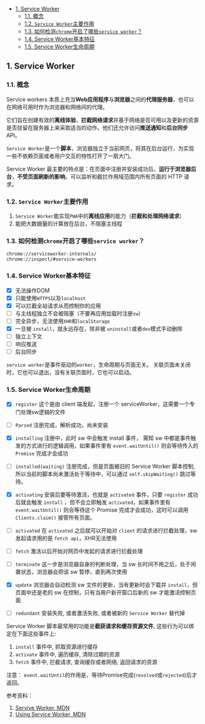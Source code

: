 - [1. Service Worker](#1-service-worker)
  - [1.1. 概念](#11-概念)
  - [1.2. `Service Worker`主要作用](#12-service-worker主要作用)
  - [1.3. 如何检测`chrome`开启了哪些`service worker`？](#13-如何检测chrome开启了哪些service-worker)
  - [1.4. Service Worker基本特征](#14-service-worker基本特征)
  - [1.5. Service Worker生命周期](#15-service-worker生命周期)

## 1. Service Worker 


### 1.1. 概念
Service workers 本质上充当**Web应用程序**与**浏览器**之间的**代理服务器**，也可以在网络可用时作为浏览器和网络间的代理。

它们旨在创建有效的**离线体验**，**拦截网络请求**并基于网络是否可用以及更新的资源是否驻留在服务器上来采取适当的动作。他们还允许访问**推送通知**和**后台同步**API。

`Service Worker`是一个**脚本**，浏览器独立于当前网页，将其在后台运行，为实现一些不依赖页面或者用户交互的特性打开了一扇大门。

Service Worker 最主要的特点是：在页面中注册并安装成功后，**运行于浏览器后台**，**不受页面刷新的影响**，可以监听和截拦作用域范围内所有页面的 HTTP 请求。



### 1.2. `Service Worker`主要作用

1. `Service Worker`能实现`PWA`中的**离线应用**的能力（**拦截和处理网络请求**）
2. 能把大数据量的计算放在后台，不阻塞主线程



### 1.3. 如何检测`chrome`开启了哪些`service worker`？

```
chrome://serviceworker-internals/
chrome://inspect/#service-workers
```

### 1.4. Service Worker基本特征
- [x] 无法操作DOM
- [x] 只能使用`HTTPS`以及`localhost`
- [x] 可以拦截全站请求从而控制你的应用
- [ ] 与主线程独立不会被阻塞（不要再应用加载时注册`sw`）
- [ ] 完全异步，无法使用`XHR`和`localStorage`
- [x] 一旦被 `install`，就永远存在，除非被 `uninstall`或者`dev`模式手动删除
- [ ] 独立上下文
- [ ] 响应推送
- [ ] 后台同步

`service worker`是事件驱动的`worker`，生命周期与页面无关。 关联页面未关闭时，它也可以退出，没有关联页面时，它也可以启动。

### 1.5. Service Worker生命周期

<!-- ![Service Worker 生命周期](/imgs/service_worker_lifecycle.webp) -->

- [x] `register` 这个是由 client 端发起，注册一个 serviceWorker，这需要一个专门处理sw逻辑的文件

- [ ] `Parsed` 注册完成，解析成功，尚未安装

- [x] `installing` 注册中，此时 sw 中会触发 install 事件， 需知 sw 中都是事件触发的方式进行的逻辑调用，如果事件里有 `event.waitUntil()` 则会等待传入的 `Promise` 完成才会成功

- [ ] `installed(waiting)` 注册完成，但是页面被旧的 Service Worker 脚本控制, 所以当前的脚本尚未激活处于等待中，可以通过 `self.skipWaiting()` 跳过等待。

- [x] `activating` 安装后要等待激活，也就是 `activated` 事件，只要 `register` 成功后就会触发 `install` ，但不会立即触发 `activated`，如果事件里有 `event.waitUntil()` 则会等待这个 Promise 完成才会成功，这时可以调用 `Clients.claim()` 接管所有页面。

- [ ] `activated` 在 `activated` 之后就可以开始对 `client` 的请求进行拦截处理，sw 发起请求用的是 `fetch api`，XHR无法使用

- [ ] `fetch` 激活以后开始对网页中发起的请求进行拦截处理

- [ ] `terminate` 这一步是浏览器自身的判断处理，当 sw 长时间不用之后，处于闲置状态，浏览器会把该 sw 暂停，直到再次使用

- [x] `update` 浏览器会自动检测 sw 文件的更新，当有更新时会下载并 `install`，但页面中还是老的 sw 在控制，只有当用户新开窗口后新的 sw 才能激活控制页面

- [ ] `redundant` 安装失败, 或者激活失败, 或者被新的 `Service Worker` 替代掉

Service Worker 脚本最常用的功能是**截获请求和缓存资源文件**, 这些行为可以绑定在下面这些事件上:

1. `install` 事件中, 抓取资源进行缓存
2. `activate` 事件中, 遍历缓存, 清除过期的资源
3. `fetch` 事件中, 拦截请求, 查询缓存或者网络, 返回请求的资源


注意：
`event.waitUntil`的作用是，等待Promise完成(`resolved`或`rejected`)后才返回。

参考资料：
1. [Servive Worker, MDN](https://developer.mozilla.org/zh-CN/docs/Web/API/Service_Worker_API)
2. [Using Service Worker, MDN](https://developer.mozilla.org/zh-CN/docs/Web/API/Service_Worker_API/Using_Service_Workers)


